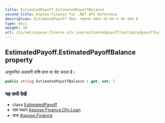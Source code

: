 ```yaml
---
title: EstimatedPayoff.EstimatedPayoffBalance
second_title: Aspose.Finance for .NET API Reference
description: EstimatedPayoff संपत्त. अनुमनत अदयग रश प्रप्त य सेट करत है
type: docs
weight: 30
url: /hi/net/aspose.finance.ofx.loan/estimatedpayoff/estimatedpayoffbalance/
---
```

## EstimatedPayoff.EstimatedPayoffBalance property

अनुमानित अदायगी राशि प्राप्त या सेट करता है।

```csharp
public string EstimatedPayoffBalance { get; set; }
```

### यह सभी देखें

* class [EstimatedPayoff](../)
* नाम स्थान [Aspose.Finance.Ofx.Loan](../../estimatedpayoff/)
* सभा [Aspose.Finance](../../../)


